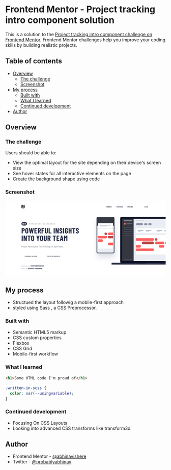 # Frontend Mentor - Project tracking intro component solution

This is a solution to the [Project tracking intro component challenge on Frontend Mentor](https://www.frontendmentor.io/challenges/project-tracking-intro-component-5d289097500fcb331a67d80e). Frontend Mentor challenges help you improve your coding skills by building realistic projects. 

## Table of contents

- [Overview](#overview)
  - [The challenge](#the-challenge)
  - [Screenshot](#screenshot)
- [My process](#my-process)
  - [Built with](#built-with)
  - [What I learned](#what-i-learned)
  - [Continued development](#continued-development)
- [Author](#author)


## Overview

### The challenge

Users should be able to:

- View the optimal layout for the site depending on their device's screen size
- See hover states for all interactive elements on the page
- Create the background shape using code

### Screenshot

![Website Screenshot](./images/screenshot.png)


## My process
- Structued the layout followig a mobile-first approach
- styled using Sass , a CSS Preprocessor.
### Built with

- Semantic HTML5 markup
- CSS custom properties
- Flexbox
- CSS Grid
- Mobile-first workflow

### What I learned

```html
<h1>Some HTML code I'm proud of</h1>
```
```css
.written-in-scss {
  color: var(--usingvariable);
}
```

### Continued development
- Focusing On CSS Layouts
- Looking into advanced CSS transforms like transform3d


## Author
- Frontend Mentor - [@abhinavishere](https://www.frontendmentor.io/profile/abhinavishere)
- Twitter - [@probablyabhinav](https://www.twitter.com/probalyabhinav)



